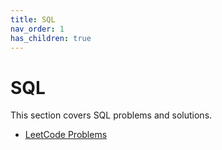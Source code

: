 ```yaml
---
title: SQL
nav_order: 1
has_children: true
---
```


# SQL

This section covers SQL problems and solutions.

- [LeetCode Problems](leetcode.html)
